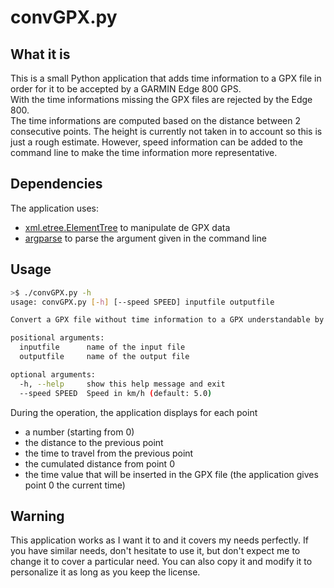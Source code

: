 convGPX.py
==========

## What it is
This is a small Python application that adds time information to a GPX file in order for it to be accepted by a GARMIN Edge 800 GPS.  
With the time informations missing the GPX files are rejected by the Edge 800.  
The time informations are computed based on the distance between 2 consecutive points. The height is currently not taken in to account so this is just a rough estimate. However, speed information can be added to the command line to make the time information more representative.  

## Dependencies
The application uses:
- [xml.etree.ElementTree](https://docs.python.org/3/library/xml.etree.elementtree.html) to manipulate de GPX data
- [argparse](https://docs.python.org/3/library/argparse.html) to parse the argument given in the command line

## Usage
```bash
>$ ./convGPX.py -h
usage: convGPX.py [-h] [--speed SPEED] inputfile outputfile  

Convert a GPX file without time information to a GPX understandable by Garmin GPS  

positional arguments:  
  inputfile      name of the input file  
  outputfile     name of the output file  

optional arguments:  
  -h, --help     show this help message and exit  
  --speed SPEED  Speed in km/h (default: 5.0)  
```
During the operation, the application displays for each point
- a number (starting from 0)
- the distance to the previous point
- the time to travel from the previous point
- the cumulated distance from point 0
- the time value that will be inserted in the GPX file (the application gives point 0 the current time)

## Warning
This application works as I want it to and it covers my needs perfectly. If you have similar needs, don't hesitate to use it, but don't expect me to change it to cover a particular need.
You can also copy it and modify it to personalize it as long as you keep the license. 
